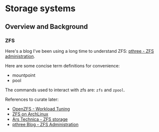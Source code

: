 # Storage systems

## Overview and Background

### ZFS

Here's a blog I've been using a long time to understand ZFS: [pthree - ZFS administration][blog-zfs].

Here are some concise term definitions for convenience:
* mountpoint
* pool

The commands used to interact with zfs are: `zfs` and `zpool`.


References to curate later:
* [OpenZFS - Workload Tuning][docs-openzfs]
* [ZFS on ArchLinux][docs-zfs-archlinux]
* [Ars Technica - ZFS storage][article-zfs]
* [pthree Blog - ZFS Administration][blog-zfs]


<!-- resources -->
[article-zfs]:        https://arstechnica.com/information-technology/2020/05/zfs-101-understanding-zfs-storage-and-performance/
[blog-zfs]:           https://pthree.org/2012/12/10/zfs-administration-part-v-exporting-and-importing-zpools/
[docs-openzfs]:       https://openzfs.github.io/openzfs-docs/Performance%20and%20Tuning/Workload%20Tuning.html
[docs-zfs-archlinux]: https://wiki.archlinux.org/index.php/ZFS#Storage_pools
